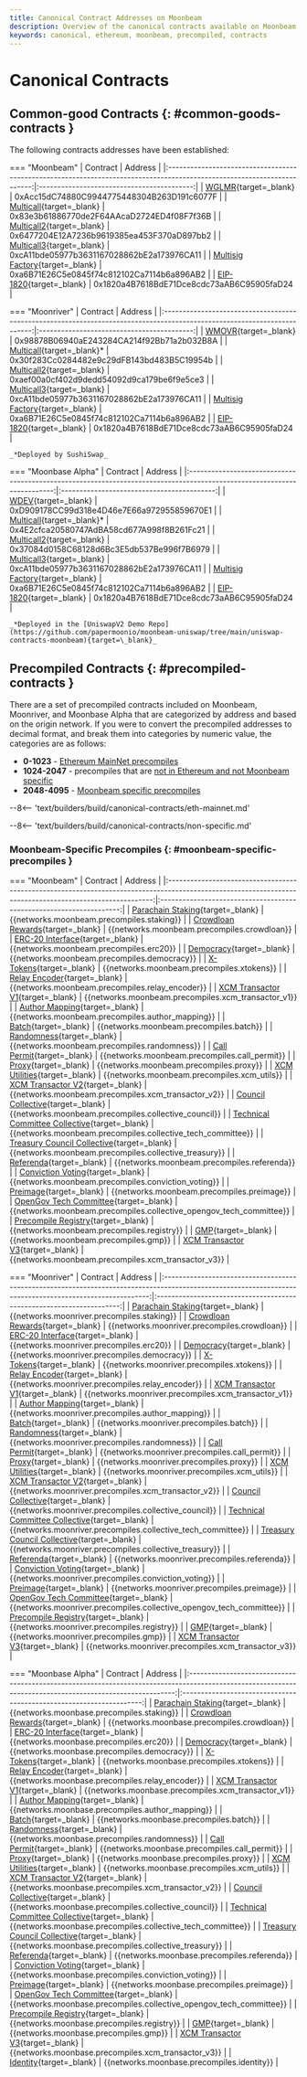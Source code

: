 ```yaml
---
title: Canonical Contract Addresses on Moonbeam
description: Overview of the canonical contracts available on Moonbeam, Moonriver, & Moonbase Alpha, including common-good contracts and precompiles.
keywords: canonical, ethereum, moonbeam, precompiled, contracts
---
```


# Canonical Contracts

## Common-good Contracts {: #common-goods-contracts }

The following contracts addresses have been established:

=== "Moonbeam"
    |                                                        Contract                                                         |                  Address                   |
    |:-----------------------------------------------------------------------------------------------------------------------:|:------------------------------------------:|
    |      [WGLMR](https://moonbeam.moonscan.io/address/0xAcc15dC74880C9944775448304B263D191c6077F#code){target=\_blank}       | 0xAcc15dC74880C9944775448304B263D191c6077F |
    |    [Multicall](https://moonbeam.moonscan.io/address/0x83e3b61886770de2F64AAcaD2724ED4f08F7f36B#code){target=\_blank}     | 0x83e3b61886770de2F64AAcaD2724ED4f08F7f36B |
    |    [Multicall2](https://moonbeam.moonscan.io/address/0x6477204E12A7236b9619385ea453F370aD897bb2#code){target=\_blank}    | 0x6477204E12A7236b9619385ea453F370aD897bb2 |
    |    [Multicall3](https://moonbeam.moonscan.io/address/0xca11bde05977b3631167028862be2a173976ca11#code){target=\_blank}    | 0xcA11bde05977b3631167028862bE2a173976CA11 |
    | [Multisig Factory](https://moonbeam.moonscan.io/address/0xa6B71E26C5e0845f74c812102Ca7114b6a896AB2#code){target=\_blank} | 0xa6B71E26C5e0845f74c812102Ca7114b6a896AB2 |
    |                           [EIP-1820](https://eips.ethereum.org/EIPS/eip-1820){target=\_blank}                            | 0x1820a4B7618BdE71Dce8cdc73aAB6C95905faD24 |

=== "Moonriver"
    |                                                         Contract                                                         |                  Address                   |
    |:------------------------------------------------------------------------------------------------------------------------:|:------------------------------------------:|
    |       [WMOVR](https://moonriver.moonscan.io/token/0x98878b06940ae243284ca214f92bb71a2b032b8a#code){target=\_blank}        | 0x98878B06940aE243284CA214f92Bb71a2b032B8A |
    |    [Multicall](https://moonriver.moonscan.io/address/0x30f283Cc0284482e9c29dFB143bd483B5C19954b#code){target=\_blank}*    | 0x30f283Cc0284482e9c29dFB143bd483B5C19954b |
    |    [Multicall2](https://moonriver.moonscan.io/address/0xaef00a0cf402d9dedd54092d9ca179be6f9e5ce3#code){target=\_blank}    | 0xaef00a0cf402d9dedd54092d9ca179be6f9e5ce3 |
    |   [Multicall3](https://moonriver.moonscan.io/address/0xca11bde05977b3631167028862be2a173976ca11#code/){target=\_blank}    | 0xcA11bde05977b3631167028862bE2a173976CA11 |
    | [Multisig Factory](https://moonriver.moonscan.io/address/0xa6B71E26C5e0845f74c812102Ca7114b6a896AB2#code){target=\_blank} | 0xa6B71E26C5e0845f74c812102Ca7114b6a896AB2 |
    |                            [EIP-1820](https://eips.ethereum.org/EIPS/eip-1820){target=\_blank}                            | 0x1820a4B7618BdE71Dce8cdc73aAB6C95905faD24 |

    _*Deployed by SushiSwap_

=== "Moonbase Alpha"
    |                                                        Contract                                                         |                  Address                   |
    |:-----------------------------------------------------------------------------------------------------------------------:|:------------------------------------------:|
    |       [WDEV](https://moonbase.moonscan.io/address/0xD909178CC99d318e4D46e7E66a972955859670E1#code){target=\_blank}       | 0xD909178CC99d318e4D46e7E66a972955859670E1 |
    |    [Multicall](https://moonbase.moonscan.io/address/0x4E2cfca20580747AdBA58cd677A998f8B261Fc21#code){target=\_blank}*    | 0x4E2cfca20580747AdBA58cd677A998f8B261Fc21 |
    |    [Multicall2](https://moonbase.moonscan.io/address/0x37084d0158C68128d6Bc3E5db537Be996f7B6979#code){target=\_blank}    | 0x37084d0158C68128d6Bc3E5db537Be996f7B6979 |
    |   [Multicall3](https://moonbase.moonscan.io/address/0xca11bde05977b3631167028862be2a173976ca11#code/){target=\_blank}    | 0xcA11bde05977b3631167028862bE2a173976CA11 |
    | [Multisig Factory](https://moonbase.moonscan.io/address/0xa6B71E26C5e0845f74c812102Ca7114b6a896AB2#code){target=\_blank} | 0xa6B71E26C5e0845f74c812102Ca7114b6a896AB2 |
    |                           [EIP-1820](https://eips.ethereum.org/EIPS/eip-1820){target=\_blank}                            | 0x1820a4B7618BdE71Dce8cdc73aAB6C95905faD24 |

    _*Deployed in the [UniswapV2 Demo Repo](https://github.com/papermoonio/moonbeam-uniswap/tree/main/uniswap-contracts-moonbeam){target=\_blank}_

## Precompiled Contracts {: #precompiled-contracts }

There are a set of precompiled contracts included on Moonbeam, Moonriver, and Moonbase Alpha that are categorized by address and based on the origin network. If you were to convert the precompiled addresses to decimal format, and break them into categories by numeric value, the categories are as follows:

- **0-1023** - [Ethereum MainNet precompiles](#ethereum-mainnet-precompiles)
- **1024-2047** - precompiles that are [not in Ethereum and not Moonbeam specific](#non-moonbeam-specific-nor-ethereum-precomiles)
- **2048-4095** - [Moonbeam specific precompiles](#moonbeam-specific-precompiles)

--8<-- 'text/builders/build/canonical-contracts/eth-mainnet.md'

--8<-- 'text/builders/build/canonical-contracts/non-specific.md'

### Moonbeam-Specific Precompiles {: #moonbeam-specific-precompiles }

=== "Moonbeam"
    |                                                                         Contract                                                                         |                               Address                               |
    |:--------------------------------------------------------------------------------------------------------------------------------------------------------:|:-------------------------------------------------------------------:|
    |    [Parachain Staking](https://github.com/moonbeam-foundation/moonbeam/blob/master/precompiles/parachain-staking/StakingInterface.sol){target=\_blank}    |              {{networks.moonbeam.precompiles.staking}}              |
    |   [Crowdloan Rewards](https://github.com/moonbeam-foundation/moonbeam/blob/master/precompiles/crowdloan-rewards/CrowdloanInterface.sol){target=\_blank}   |             {{networks.moonbeam.precompiles.crowdloan}}             |
    |           [ERC-20 Interface](https://github.com/moonbeam-foundation/moonbeam/blob/master/precompiles/balances-erc20/ERC20.sol){target=\_blank}            |               {{networks.moonbeam.precompiles.erc20}}               |
    |       [Democracy](https://github.com/moonbeam-foundation/moonbeam/blob/master/precompiles/pallet-democracy/DemocracyInterface.sol){target=\_blank}        |             {{networks.moonbeam.precompiles.democracy}}             |
    |                  [X-Tokens](https://github.com/moonbeam-foundation/moonbeam/blob/master/precompiles/xtokens/Xtokens.sol){target=\_blank}                  |              {{networks.moonbeam.precompiles.xtokens}}              |
    |          [Relay Encoder](https://github.com/moonbeam-foundation/moonbeam/blob/master/precompiles/relay-encoder/RelayEncoder.sol){target=\_blank}          |           {{networks.moonbeam.precompiles.relay_encoder}}           |
    |  [XCM Transactor V1](https://github.com/moonbeam-foundation/moonbeam/blob/master/precompiles/xcm-transactor/src/v1/XcmTransactorV1.sol){target=\_blank}   |         {{networks.moonbeam.precompiles.xcm_transactor_v1}}         |
    |    [Author Mapping](https://github.com/moonbeam-foundation/moonbeam/blob/master/precompiles/author-mapping/AuthorMappingInterface.sol){target=\_blank}    |          {{networks.moonbeam.precompiles.author_mapping}}           |
    |                     [Batch](https://github.com/moonbeam-foundation/moonbeam/blob/master/precompiles/batch/Batch.sol){target=\_blank}                      |               {{networks.moonbeam.precompiles.batch}}               |
    |              [Randomness](https://github.com/moonbeam-foundation/moonbeam/blob/master/precompiles/randomness/Randomness.sol){target=\_blank}              |            {{networks.moonbeam.precompiles.randomness}}             |
    |             [Call Permit](https://github.com/moonbeam-foundation/moonbeam/blob/master/precompiles/call-permit/CallPermit.sol){target=\_blank}             |            {{networks.moonbeam.precompiles.call_permit}}            |
    |                     [Proxy](https://github.com/moonbeam-foundation/moonbeam/blob/master/precompiles/proxy/Proxy.sol){target=\_blank}                      |               {{networks.moonbeam.precompiles.proxy}}               |
    |              [XCM Utilities](https://github.com/moonbeam-foundation/moonbeam/blob/master/precompiles/xcm-utils/XcmUtils.sol){target=\_blank}              |             {{networks.moonbeam.precompiles.xcm_utils}}             |
    |  [XCM Transactor V2](https://github.com/moonbeam-foundation/moonbeam/blob/master/precompiles/xcm-transactor/src/v2/XcmTransactorV2.sol){target=\_blank}   |         {{networks.moonbeam.precompiles.xcm_transactor_v2}}         |
    |          [Council Collective](https://github.com/moonbeam-foundation/moonbeam/blob/master/precompiles/collective/Collective.sol){target=\_blank}          |        {{networks.moonbeam.precompiles.collective_council}}         |
    |    [Technical Committee Collective](https://github.com/moonbeam-foundation/moonbeam/blob/master/precompiles/collective/Collective.sol){target=\_blank}    |     {{networks.moonbeam.precompiles.collective_tech_committee}}     |
    |     [Treasury Council Collective](https://github.com/moonbeam-foundation/moonbeam/blob/master/precompiles/collective/Collective.sol){target=\_blank}      |        {{networks.moonbeam.precompiles.collective_treasury}}        |
    |               [Referenda](https://github.com/moonbeam-foundation/moonbeam/blob/master/precompiles/referenda/Referenda.sol){target=\_blank}                |             {{networks.moonbeam.precompiles.referenda}}             |
    |    [Conviction Voting](https://github.com/moonbeam-foundation/moonbeam/blob/master/precompiles/conviction-voting/ConvictionVoting.sol){target=\_blank}    |         {{networks.moonbeam.precompiles.conviction_voting}}         |
    |                 [Preimage](https://github.com/moonbeam-foundation/moonbeam/blob/master/precompiles/preimage/Preimage.sol){target=\_blank}                 |             {{networks.moonbeam.precompiles.preimage}}              |
    |        [OpenGov Tech Committee](https://github.com/moonbeam-foundation/moonbeam/blob/master/precompiles/collective/Collective.sol){target=\_blank}        | {{networks.moonbeam.precompiles.collective_opengov_tech_committee}} |
    | [Precompile Registry](https://github.com/moonbeam-foundation/moonbeam/blob/master/precompiles/precompile-registry/PrecompileRegistry.sol){target=\_blank} |             {{networks.moonbeam.precompiles.registry}}              |
    |                        [GMP](https://github.com/moonbeam-foundation/moonbeam/blob/master/precompiles/gmp/Gmp.sol){target=\_blank}                         |                {{networks.moonbeam.precompiles.gmp}}                |
    |  [XCM Transactor V3](https://github.com/moonbeam-foundation/moonbeam/blob/master/precompiles/xcm-transactor/src/v3/XcmTransactorV3.sol){target=\_blank}   |         {{networks.moonbeam.precompiles.xcm_transactor_v3}}         |

=== "Moonriver"
    |                                                                         Contract                                                                         |                               Address                                |
    |:--------------------------------------------------------------------------------------------------------------------------------------------------------:|:--------------------------------------------------------------------:|
    |    [Parachain Staking](https://github.com/moonbeam-foundation/moonbeam/blob/master/precompiles/parachain-staking/StakingInterface.sol){target=\_blank}    |              {{networks.moonriver.precompiles.staking}}              |
    |   [Crowdloan Rewards](https://github.com/moonbeam-foundation/moonbeam/blob/master/precompiles/crowdloan-rewards/CrowdloanInterface.sol){target=\_blank}   |             {{networks.moonriver.precompiles.crowdloan}}             |
    |           [ERC-20 Interface](https://github.com/moonbeam-foundation/moonbeam/blob/master/precompiles/balances-erc20/ERC20.sol){target=\_blank}            |               {{networks.moonriver.precompiles.erc20}}               |
    |       [Democracy](https://github.com/moonbeam-foundation/moonbeam/blob/master/precompiles/pallet-democracy/DemocracyInterface.sol){target=\_blank}        |             {{networks.moonriver.precompiles.democracy}}             |
    |                  [X-Tokens](https://github.com/moonbeam-foundation/moonbeam/blob/master/precompiles/xtokens/Xtokens.sol){target=\_blank}                  |              {{networks.moonriver.precompiles.xtokens}}              |
    |          [Relay Encoder](https://github.com/moonbeam-foundation/moonbeam/blob/master/precompiles/relay-encoder/RelayEncoder.sol){target=\_blank}          |           {{networks.moonriver.precompiles.relay_encoder}}           |
    |  [XCM Transactor V1](https://github.com/moonbeam-foundation/moonbeam/blob/master/precompiles/xcm-transactor/src/v1/XcmTransactorV1.sol){target=\_blank}   |         {{networks.moonriver.precompiles.xcm_transactor_v1}}         |
    |    [Author Mapping](https://github.com/moonbeam-foundation/moonbeam/blob/master/precompiles/author-mapping/AuthorMappingInterface.sol){target=\_blank}    |          {{networks.moonriver.precompiles.author_mapping}}           |
    |                     [Batch](https://github.com/moonbeam-foundation/moonbeam/blob/master/precompiles/batch/Batch.sol){target=\_blank}                      |               {{networks.moonriver.precompiles.batch}}               |
    |              [Randomness](https://github.com/moonbeam-foundation/moonbeam/blob/master/precompiles/randomness/Randomness.sol){target=\_blank}              |            {{networks.moonriver.precompiles.randomness}}             |
    |             [Call Permit](https://github.com/moonbeam-foundation/moonbeam/blob/master/precompiles/call-permit/CallPermit.sol){target=\_blank}             |            {{networks.moonriver.precompiles.call_permit}}            |
    |                     [Proxy](https://github.com/moonbeam-foundation/moonbeam/blob/master/precompiles/proxy/Proxy.sol){target=\_blank}                      |               {{networks.moonriver.precompiles.proxy}}               |
    |              [XCM Utilities](https://github.com/moonbeam-foundation/moonbeam/blob/master/precompiles/xcm-utils/XcmUtils.sol){target=\_blank}              |             {{networks.moonriver.precompiles.xcm_utils}}             |
    |  [XCM Transactor V2](https://github.com/moonbeam-foundation/moonbeam/blob/master/precompiles/xcm-transactor/src/v2/XcmTransactorV2.sol){target=\_blank}   |         {{networks.moonriver.precompiles.xcm_transactor_v2}}         |
    |          [Council Collective](https://github.com/moonbeam-foundation/moonbeam/blob/master/precompiles/collective/Collective.sol){target=\_blank}          |        {{networks.moonriver.precompiles.collective_council}}         |
    |    [Technical Committee Collective](https://github.com/moonbeam-foundation/moonbeam/blob/master/precompiles/collective/Collective.sol){target=\_blank}    |     {{networks.moonriver.precompiles.collective_tech_committee}}     |
    |     [Treasury Council Collective](https://github.com/moonbeam-foundation/moonbeam/blob/master/precompiles/collective/Collective.sol){target=\_blank}      |        {{networks.moonriver.precompiles.collective_treasury}}        |
    |               [Referenda](https://github.com/moonbeam-foundation/moonbeam/blob/master/precompiles/referenda/Referenda.sol){target=\_blank}                |             {{networks.moonriver.precompiles.referenda}}             |
    |    [Conviction Voting](https://github.com/moonbeam-foundation/moonbeam/blob/master/precompiles/conviction-voting/ConvictionVoting.sol){target=\_blank}    |         {{networks.moonriver.precompiles.conviction_voting}}         |
    |                 [Preimage](https://github.com/moonbeam-foundation/moonbeam/blob/master/precompiles/preimage/Preimage.sol){target=\_blank}                 |             {{networks.moonriver.precompiles.preimage}}              |
    |        [OpenGov Tech Committee](https://github.com/moonbeam-foundation/moonbeam/blob/master/precompiles/collective/Collective.sol){target=\_blank}        | {{networks.moonriver.precompiles.collective_opengov_tech_committee}} |
    | [Precompile Registry](https://github.com/moonbeam-foundation/moonbeam/blob/master/precompiles/precompile-registry/PrecompileRegistry.sol){target=\_blank} |             {{networks.moonriver.precompiles.registry}}              |
    |                        [GMP](https://github.com/moonbeam-foundation/moonbeam/blob/master/precompiles/gmp/Gmp.sol){target=\_blank}                         |                {{networks.moonriver.precompiles.gmp}}                |
    |  [XCM Transactor V3](https://github.com/moonbeam-foundation/moonbeam/blob/master/precompiles/xcm-transactor/src/v3/XcmTransactorV3.sol){target=\_blank}   |         {{networks.moonriver.precompiles.xcm_transactor_v3}}         |

=== "Moonbase Alpha"
    |                                                                         Contract                                                                         |                               Address                               |
    |:--------------------------------------------------------------------------------------------------------------------------------------------------------:|:-------------------------------------------------------------------:|
    |    [Parachain Staking](https://github.com/moonbeam-foundation/moonbeam/blob/master/precompiles/parachain-staking/StakingInterface.sol){target=\_blank}    |              {{networks.moonbase.precompiles.staking}}              |
    |   [Crowdloan Rewards](https://github.com/moonbeam-foundation/moonbeam/blob/master/precompiles/crowdloan-rewards/CrowdloanInterface.sol){target=\_blank}   |             {{networks.moonbase.precompiles.crowdloan}}             |
    |           [ERC-20 Interface](https://github.com/moonbeam-foundation/moonbeam/blob/master/precompiles/balances-erc20/ERC20.sol){target=\_blank}            |               {{networks.moonbase.precompiles.erc20}}               |
    |       [Democracy](https://github.com/moonbeam-foundation/moonbeam/blob/master/precompiles/pallet-democracy/DemocracyInterface.sol){target=\_blank}        |             {{networks.moonbase.precompiles.democracy}}             |
    |                  [X-Tokens](https://github.com/moonbeam-foundation/moonbeam/blob/master/precompiles/xtokens/Xtokens.sol){target=\_blank}                  |              {{networks.moonbase.precompiles.xtokens}}              |
    |          [Relay Encoder](https://github.com/moonbeam-foundation/moonbeam/blob/master/precompiles/relay-encoder/RelayEncoder.sol){target=\_blank}          |           {{networks.moonbase.precompiles.relay_encoder}}           |
    |  [XCM Transactor V1](https://github.com/moonbeam-foundation/moonbeam/blob/master/precompiles/xcm-transactor/src/v1/XcmTransactorV1.sol){target=\_blank}   |         {{networks.moonbase.precompiles.xcm_transactor_v1}}         |
    |    [Author Mapping](https://github.com/moonbeam-foundation/moonbeam/blob/master/precompiles/author-mapping/AuthorMappingInterface.sol){target=\_blank}    |          {{networks.moonbase.precompiles.author_mapping}}           |
    |                     [Batch](https://github.com/moonbeam-foundation/moonbeam/blob/master/precompiles/batch/Batch.sol){target=\_blank}                      |               {{networks.moonbase.precompiles.batch}}               |
    |              [Randomness](https://github.com/moonbeam-foundation/moonbeam/blob/master/precompiles/randomness/Randomness.sol){target=\_blank}              |            {{networks.moonbase.precompiles.randomness}}             |
    |             [Call Permit](https://github.com/moonbeam-foundation/moonbeam/blob/master/precompiles/call-permit/CallPermit.sol){target=\_blank}             |            {{networks.moonbase.precompiles.call_permit}}            |
    |                     [Proxy](https://github.com/moonbeam-foundation/moonbeam/blob/master/precompiles/proxy/Proxy.sol){target=\_blank}                      |               {{networks.moonbase.precompiles.proxy}}               |
    |              [XCM Utilities](https://github.com/moonbeam-foundation/moonbeam/blob/master/precompiles/xcm-utils/XcmUtils.sol){target=\_blank}              |             {{networks.moonbase.precompiles.xcm_utils}}             |
    |  [XCM Transactor V2](https://github.com/moonbeam-foundation/moonbeam/blob/master/precompiles/xcm-transactor/src/v2/XcmTransactorV2.sol){target=\_blank}   |         {{networks.moonbase.precompiles.xcm_transactor_v2}}         |
    |          [Council Collective](https://github.com/moonbeam-foundation/moonbeam/blob/master/precompiles/collective/Collective.sol){target=\_blank}          |        {{networks.moonbase.precompiles.collective_council}}         |
    |    [Technical Committee Collective](https://github.com/moonbeam-foundation/moonbeam/blob/master/precompiles/collective/Collective.sol){target=\_blank}    |     {{networks.moonbase.precompiles.collective_tech_committee}}     |
    |     [Treasury Council Collective](https://github.com/moonbeam-foundation/moonbeam/blob/master/precompiles/collective/Collective.sol){target=\_blank}      |        {{networks.moonbase.precompiles.collective_treasury}}        |
    |               [Referenda](https://github.com/moonbeam-foundation/moonbeam/blob/master/precompiles/referenda/Referenda.sol){target=\_blank}                |             {{networks.moonbase.precompiles.referenda}}             |
    |    [Conviction Voting](https://github.com/moonbeam-foundation/moonbeam/blob/master/precompiles/conviction-voting/ConvictionVoting.sol){target=\_blank}    |         {{networks.moonbase.precompiles.conviction_voting}}         |
    |                 [Preimage](https://github.com/moonbeam-foundation/moonbeam/blob/master/precompiles/preimage/Preimage.sol){target=\_blank}                 |             {{networks.moonbase.precompiles.preimage}}              |
    |        [OpenGov Tech Committee](https://github.com/moonbeam-foundation/moonbeam/blob/master/precompiles/collective/Collective.sol){target=\_blank}        | {{networks.moonbase.precompiles.collective_opengov_tech_committee}} |
    | [Precompile Registry](https://github.com/moonbeam-foundation/moonbeam/blob/master/precompiles/precompile-registry/PrecompileRegistry.sol){target=\_blank} |             {{networks.moonbase.precompiles.registry}}              |
    |                        [GMP](https://github.com/moonbeam-foundation/moonbeam/blob/master/precompiles/gmp/Gmp.sol){target=\_blank}                         |                {{networks.moonbase.precompiles.gmp}}                |
    |  [XCM Transactor V3](https://github.com/moonbeam-foundation/moonbeam/blob/master/precompiles/xcm-transactor/src/v3/XcmTransactorV3.sol){target=\_blank}   |         {{networks.moonbase.precompiles.xcm_transactor_v3}}         |
    |                 [Identity](https://github.com/moonbeam-foundation/moonbeam/blob/master/precompiles/identity/Identity.sol){target=\_blank}                 |             {{networks.moonbase.precompiles.identity}}              |
